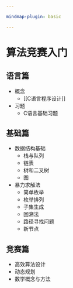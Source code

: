 ```yaml
---

mindmap-plugin: basic

---
```


# 算法竞赛入门

## 语言篇
- 概念
    - [[C语言程序设计]]
- 习题
    - C语言基础习题

## 基础篇
- 数据结构基础
    - 栈与队列
    - 链表
    - 树和二叉树
    - 图
- 暴力求解法
    - 简单枚举
    - 枚举排列
    - 子集生成
    - 回溯法
    - 路径寻找问题
    - 新节点

## 竞赛篇
- 高效算法设计
- 动态规划
- 数学概念与方法